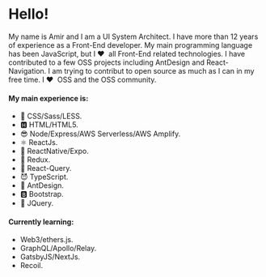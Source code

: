 # Hello!

My name is Amir and I am a UI System Architect. I have more than 12 years of experience as a Front-End developer. My main programming language has been JavaScript, but I ❤️ &nbsp;all Front-End related technologies. I have contributed to a few OSS projects including AntDesign and React-Navigation. I am trying to contribut to open source as much as I can in my free time. I ❤️ &nbsp;OSS and the OSS community. 

#### My main experience is:
- 💫 CSS/Sass/LESS. 
- 🅷 HTML/HTML5.
- 😎 Node/Express/AWS Serverless/AWS Amplify.
- ⚛ ReactJs. 
- 📱 ReactNative/Expo.
- 🤖 Redux.
- 🧮 React-Query.
- 😈 TypeScript.
- 🐜 AntDesign.
- 🅱 Bootstrap.
- 👾 JQuery.


#### Currently learning:
- Web3/ethers.js.
- GraphQL/Apollo/Relay.
- GatsbyJS/NextJs.
- Recoil.


<!--
**amir5000/amir5000** is a ✨ _special_ ✨ repository because its `README.md` (this file) appears on your GitHub profile.

Here are some ideas to get you started:

- 🔭 I’m currently working on ...
- 🌱 I’m currently learning ...
- 👯 I’m looking to collaborate on ...
- 🤔 I’m looking for help with ...
- 💬 Ask me about ...
- 📫 How to reach me: ...
- 😄 Pronouns: ...
- ⚡ Fun fact: ...
-->
